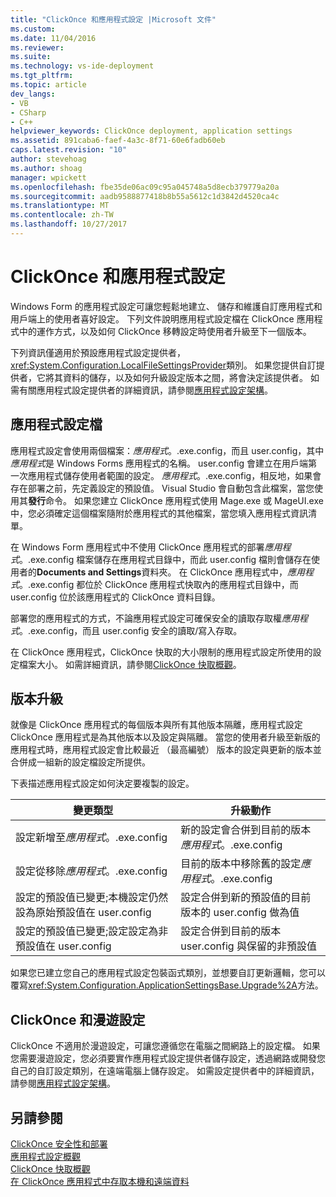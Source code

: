 ```yaml
---
title: "ClickOnce 和應用程式設定 |Microsoft 文件"
ms.custom: 
ms.date: 11/04/2016
ms.reviewer: 
ms.suite: 
ms.technology: vs-ide-deployment
ms.tgt_pltfrm: 
ms.topic: article
dev_langs:
- VB
- CSharp
- C++
helpviewer_keywords: ClickOnce deployment, application settings
ms.assetid: 891caba6-faef-4a3c-8f71-60e6fadb60eb
caps.latest.revision: "10"
author: stevehoag
ms.author: shoag
manager: wpickett
ms.openlocfilehash: fbe35de06ac09c95a045748a5d8ecb379779a20a
ms.sourcegitcommit: aadb9588877418b8b55a5612c1d3842d4520ca4c
ms.translationtype: MT
ms.contentlocale: zh-TW
ms.lasthandoff: 10/27/2017
---
```

# <a name="clickonce-and-application-settings"></a>ClickOnce 和應用程式設定
Windows Form 的應用程式設定可讓您輕鬆地建立、 儲存和維護自訂應用程式和用戶端上的使用者喜好設定。 下列文件說明應用程式設定檔在 ClickOnce 應用程式中的運作方式，以及如何 ClickOnce 移轉設定時使用者升級至下一個版本。  
  
 下列資訊僅適用於預設應用程式設定提供者，<xref:System.Configuration.LocalFileSettingsProvider>類別。 如果您提供自訂提供者，它將其資料的儲存，以及如何升級設定版本之間，將會決定該提供者。 如需有關應用程式設定提供者的詳細資訊，請參閱[應用程式設定架構](/dotnet/framework/winforms/advanced/application-settings-architecture)。  
  
## <a name="application-settings-files"></a>應用程式設定檔  
 應用程式設定會使用兩個檔案：*應用程式*。.exe.config，而且 user.config，其中*應用程式*是 Windows Forms 應用程式的名稱。 user.config 會建立在用戶端第一次應用程式儲存使用者範圍的設定。 *應用程式*。.exe.config，相反地，如果會存在部署之前，先定義設定的預設值。 Visual Studio 會自動包含此檔案，當您使用其**發行**命令。 如果您建立 ClickOnce 應用程式使用 Mage.exe 或 MageUI.exe 中，您必須確定這個檔案隨附於應用程式的其他檔案，當您填入應用程式資訊清單。  
  
 在 Windows Form 應用程式中不使用 ClickOnce 應用程式的部署*應用程式*。.exe.config 檔案儲存在應用程式目錄中，而此 user.config 檔則會儲存在使用者的**Documents and Settings**資料夾。 在 ClickOnce 應用程式中，*應用程式*。.exe.config 都位於 ClickOnce 應用程式快取內的應用程式目錄中，而 user.config 位於該應用程式的 ClickOnce 資料目錄。  
  
 部署您的應用程式的方式，不論應用程式設定可確保安全的讀取存取權*應用程式*。.exe.config，而且 user.config 安全的讀取/寫入存取。  
  
 在 ClickOnce 應用程式，ClickOnce 快取的大小限制的應用程式設定所使用的設定檔案大小。 如需詳細資訊，請參閱[ClickOnce 快取概觀](../deployment/clickonce-cache-overview.md)。  
  
## <a name="version-upgrades"></a>版本升級  
 就像是 ClickOnce 應用程式的每個版本與所有其他版本隔離，應用程式設定 ClickOnce 應用程式是為其他版本以及設定與隔離。 當您的使用者升級至新版的應用程式時，應用程式設定會比較最近 （最高編號） 版本的設定與更新的版本並合併成一組新的設定檔設定所提供。  
  
 下表描述應用程式設定如何決定要複製的設定。  
  
|變更類型|升級動作|  
|--------------------|--------------------|  
|設定新增至*應用程式*。.exe.config|新的設定會合併到目前的版本*應用程式*。.exe.config|  
|設定從移除*應用程式*。.exe.config|目前的版本中移除舊的設定*應用程式*。.exe.config|  
|設定的預設值已變更;本機設定仍然設為原始預設值在 user.config|設定合併到新的預設值的目前版本的 user.config 做為值|  
|設定的預設值已變更;設定設定為非預設值在 user.config|設定合併到目前的版本 user.config 與保留的非預設值|  
  
 如果您已建立您自己的應用程式設定包裝函式類別，並想要自訂更新邏輯，您可以覆寫<xref:System.Configuration.ApplicationSettingsBase.Upgrade%2A>方法。  
  
## <a name="clickonce-and-roaming-settings"></a>ClickOnce 和漫遊設定  
 ClickOnce 不適用於漫遊設定，可讓您遵循您在電腦之間網路上的設定檔。 如果您需要漫遊設定，您必須要實作應用程式設定提供者儲存設定，透過網路或開發您自己的自訂設定類別，在遠端電腦上儲存設定。 如需設定提供者中的詳細資訊，請參閱[應用程式設定架構](/dotnet/framework/winforms/advanced/application-settings-architecture)。  
  
## <a name="see-also"></a>另請參閱  
 [ClickOnce 安全性和部署](../deployment/clickonce-security-and-deployment.md)   
 [應用程式設定概觀](/dotnet/framework/winforms/advanced/application-settings-overview)   
 [ClickOnce 快取概觀](../deployment/clickonce-cache-overview.md)   
 [在 ClickOnce 應用程式中存取本機和遠端資料](../deployment/accessing-local-and-remote-data-in-clickonce-applications.md)